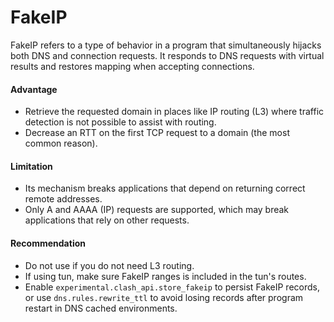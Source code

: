 # FakeIP

FakeIP refers to a type of behavior in a program that simultaneously hijacks both DNS and connection requests. It
responds to DNS requests with virtual results and restores mapping when accepting connections.

#### Advantage

* Retrieve the requested domain in places like IP routing (L3) where traffic detection is not possible to assist with routing.
* Decrease an RTT on the first TCP request to a domain (the most common reason).

#### Limitation

* Its mechanism breaks applications that depend on returning correct remote addresses.
* Only A and AAAA (IP) requests are supported, which may break applications that rely on other requests.

#### Recommendation

* Do not use if you do not need L3 routing.
* If using tun, make sure FakeIP ranges is included in the tun's routes.
* Enable `experimental.clash_api.store_fakeip` to persist FakeIP records, or use `dns.rules.rewrite_ttl` to avoid losing records after program restart in DNS cached environments.
